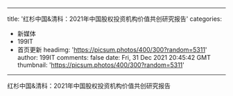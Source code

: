 
---
title: '红杉中国&清科：2021年中国股权投资机构价值共创研究报告'
categories: 
 - 新媒体
 - 199IT
 - 首页更新
headimg: 'https://picsum.photos/400/300?random=5311'
author: 199IT
comments: false
date: Fri, 31 Dec 2021 20:45:42 GMT
thumbnail: 'https://picsum.photos/400/300?random=5311'
---

<div>   
红杉中国&清科：2021年中国股权投资机构价值共创研究报告  
</div>
            